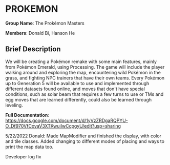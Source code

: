 # PROKEMON
**Group Name**: The Prokémon Masters

**Members**: Donald Bi, Hanson He

## Brief Description ##
We will be creating a Pokémon remake with some main features, mainly from Pokémon Emerald, using Processing. The game will include the player walking around and exploring the map, encountering wild Pokémon in the grass, and fighting NPC trainers that have their own teams. Every Pokémon up to Generation 5 will be available to use and implemented through different datasets found online, and moves that don't have special conditions, such as solar beam that requires a few turns to use or TMs and egg moves that are learned differently, could also be learned through leveling.

**Full Documentation**:  
https://docs.google.com/document/d/1yVzZRDgaRQPYU-O_Df970VfCovaV3XTKwuiIwCcpgyU/edit?usp=sharing

5/22/2022
Donald: Made MapModifier and finished the display, with color and tile classes. Added changing to different modes of placing and ways to print the map data too.

Developer log fix
